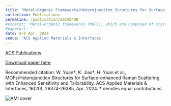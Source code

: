 ```yaml
---
title: "Metal–Organic Frameworks/Heterojunction Structures for Surface-Enhanced Raman Scattering with Enhanced Sensitivity and Tailorability (Cover Paper)"
collection: Publications
permalink: /publication/20240408
#excerpt: 'Metal–organic frameworks (MOFs), which are composed of crystalline microporous materials with metal ions, have gained considerable interest as promising substrate materials for surface-enhanced Raman scattering (SERS) detection via charge transfer. Research on MOF-based SERS substrates has advanced rapidly because of the MOFs’ excellent structural tunability, functionalizable pore interiors, and ultrahigh surface-to-volume ratios. Compared with traditional noble metal SERS plasmons, MOFs exhibit better biocompatibility, ease of operation, and tailorability. However, MOFs cannot produce a sufficient limit of detection (LOD) for ultrasensitive detection, and therefore, developing an ultrasensitive MOF-based SERS substrate is imperative. To the best of our knowledge, this is the first study to develop an MOFs/heterojunction structure as an SERS enhancing material. We report an in situ ZIF-67/Co(OH)2 heterojunction-based nanocellulose paper (nanopaper) plate (in situ ZIF-67 nanoplate) as a device with an LOD of 0.98 nmol/L for Rhodamine 6G and a Raman enhancement of 1.43 × 107, which is 100 times better than that of the pure ZIF-67-based SERS substrate. Further, we extend this structure to other types of MOFs and develop an in situ HKUST-1 nanoplate (with HKUST-1/Cu(OH)2). In addition, we demonstrate that the formation of heterojunctions facilitates efficient photoinduced charge transfer for SERS detection by applying the Mx(OH)y-assisted (where M = Co, Cu, or other metals) MOFs/heterojunction structure. Finally, we successfully demonstrate the application of medicine screening on our nanoplates, specifically for omeprazole. The nanoplates we developed still maintain the tailorability of MOFs and perform high anti-interference ability. Our approach provides customizing options for MOF-based SERS detection, catering to diverse possibilities in future research and applications.'
#paperurl: ''
date: 4-8 Apr. 2024
venue: 'ACS Applied Materials & Interfaces'
---
```


[ACS Publications](https://pubs.acs.org/doi/10.1021/acsami.4c01588)

[Download paper here](https://github.com/EnderHangYuan/EnderHangYuan.github.io/blob/master/_publications/2024-4-8-metal-organic-frameworks-heterojunction-structures-for-surface-enhanced-raman-scattering-with-enhanced.pdf)

Recommended citation: W. Yuan†, K. Jiao†, H. Yuan et al., MOFs/Heterojunction Structures for Surface-enhanced Raman Scattering with Enhanced Sensitivity and Tailorability. ACS Applied Materials & Interfaces, 16(20), 26374-26385, Apr. 2024. † denotes equal contributions.

![AMI cover](https://github.com/EnderHangYuan/EnderHangYuan.github.io/assets/98693538/1f67ddc1-dcff-4e10-8ede-d75de86bab9f)

